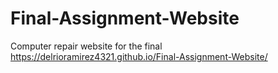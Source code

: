 # Final-Assignment-Website
Computer repair website for the final
https://delrioramirez4321.github.io/Final-Assignment-Website/
